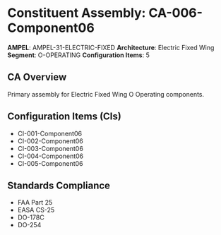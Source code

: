 # Constituent Assembly: CA-006-Component06

**AMPEL**: AMPEL-31-ELECTRIC-FIXED
**Architecture**: Electric Fixed Wing
**Segment**: O-OPERATING
**Configuration Items**: 5

## CA Overview
Primary assembly for Electric Fixed Wing O Operating components.

## Configuration Items (CIs)
- CI-001-Component06
- CI-002-Component06
- CI-003-Component06
- CI-004-Component06
- CI-005-Component06

## Standards Compliance
- FAA Part 25
- EASA CS-25
- DO-178C
- DO-254
